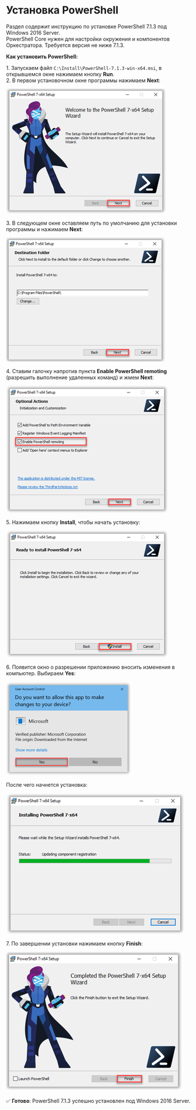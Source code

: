 # Установка PowerShell 
Раздел содержит инструкцию по установке PowerShell 7.1.3 под Windows 2016 Server.\
PowerShell Core нужен для настройки окружения и компонентов Оркестратора. Требуется версия не ниже 7.1.3.

**Как установить PowerShell:**

1\. Запускаем файл `C:\Install\PowerShell-7.1.3-win-x64.msi`, в открывшемся окне нажимаем кнопку **Run**.\
2\. В первом установочном окне программы нажимаем **Next**:

![](<../../../../orchestrator-new/resources/install/windows/setting-up-machines-win/powershell-1.PNG>)

3\. В следующем окне оставляем путь по умолчанию для установки программы и нажимаем **Next**:

![](<../../../../orchestrator-new/resources/install/windows/setting-up-machines-win/powershell-2.PNG>)

4\. Ставим галочку напротив пункта **Enable PowerShell remoting** (разрешить выполнение удаленных команд) и жмем **Next**:

![](<../../../../orchestrator-new/resources/install/windows/setting-up-machines-win/powershell-3.PNG>)

5\. Нажимаем кнопку **Install**, чтобы начать установку: 

![](<../../../../orchestrator-new/resources/install/windows/setting-up-machines-win/powershell-4.PNG>)

6\. Появится окно о разрешении приложению вносить изменения в компьютер. Выбираем **Yes**:

![](<../../../../orchestrator-new/resources/install/windows/setting-up-machines-win/powershell-5.PNG>)

После чего начнется установка:

![](<../../../../orchestrator-new/resources/install/windows/setting-up-machines-win/powershell-6.PNG>)

7\. По завершении установки нажимаем кнопку **Finish**:

![](<../../../../orchestrator-new/resources/install/windows/setting-up-machines-win/powershell-7.PNG>)

:white_check_mark: **Готово**: PowerShell 7.1.3 успешно установлен под Windows 2016 Server.